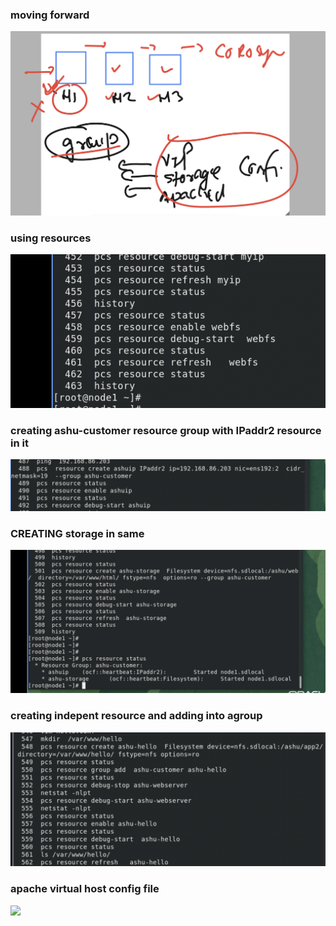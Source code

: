 ### moving forward

<img src="mvf.png">

### using resources 

<img src="rsg.png">

### creating ashu-customer resource group with IPaddr2 resource in it

<img src="ip.png">

### CREATING storage in same 

<img src="st.png">

### creating indepent resource and adding into agroup 

<img src="add.png">

### apache virtual host config file 

<img src="apv.png">

